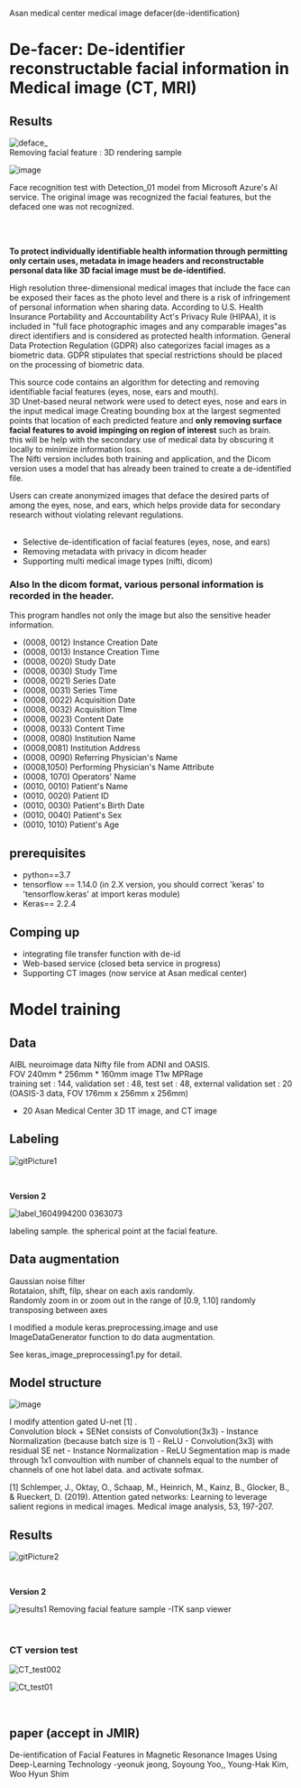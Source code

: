 Asan medical center medical image defacer(de-identification)
# De-facer: De-identifier reconstructable facial information in Medical image (CT, MRI) 

## Results 
![deface_](https://user-images.githubusercontent.com/49013508/93426650-6eef2b80-f8f7-11ea-926d-dcf81076b3fd.png)  
Removing facial feature : 3D rendering sample 
  
![image](https://user-images.githubusercontent.com/49013508/97131100-95ba4080-1786-11eb-92fe-1dfebf54b3e1.png)  

Face recognition test with Detection_01 model from Microsoft Azure's AI service. The original image was recognized the facial features, but the defaced one was not recognized.  


<br/>

<br/>

__To protect individually identifiable health information through permitting only certain uses, metadata in image headers and reconstructable personal data like 3D facial image must be de-identified.__ 

High resolution three-dimensional medical images that include the face can be exposed their faces as the photo level and there is a risk of infringement of personal information when sharing data. According to U.S. Health Insurance Portability and Accountability Act's Privacy Rule (HIPAA), it is included in "full face photographic images and any comparable images"as direct identifiers and is considered as protected health information. General Data Protection Regulation (GDPR) also categorizes facial images as a biometric data. GDPR stipulates that special restrictions should be placed on the processing of biometric data.   



This source code contains an algorithm for detecting and removing identifiable facial features (eyes, nose, ears and mouth).  
3D Unet-based neural network were used to detect eyes, nose and ears in the input medical image
Creating bounding box at the largest segmented points that location of each predicted feature and __only removing surface facial features to avoid impinging on region of interest__ such as brain.     
this will be help with the secondary use of medical data by obscuring it locally to minimize information loss.  
The Nifti version includes both training and application, and the Dicom version uses a model that has already been trained to create a de-identified file.  
  
Users can create anonymized images that deface the desired parts of among the eyes, nose, and ears, which helps provide data for secondary research without violating relevant regulations.   
  &nbsp;
- Selective de-identification of facial features (eyes, nose, and ears)
- Removing metadata with privacy in dicom header 
- Supporting multi medical image types (nifti, dicom)  

### Also __In the dicom format__, various personal information is recorded in the header.  
This program handles not only the image but also the sensitive header information.
- (0008, 0012) Instance Creation Date
- (0008, 0013) Instance Creation Time 
- (0008, 0020) Study Date      
- (0008, 0030) Study Time
- (0008, 0021) Series Date
- (0008, 0031) Series Time
- (0008, 0022) Acquisition Date 
- (0008, 0032) Acquisition TIme
- (0008, 0023) Content Date        
- (0008, 0033) Content Time                              
- (0008, 0080) Institution Name      
- (0008,0081) Institution Address
- (0008, 0090) Referring Physician's Name  
- (0008,1050) Performing Physician's Name Attribute
- (0008, 1070) Operators' Name          
- (0010, 0010) Patient's Name                
- (0010, 0020) Patient ID                  
- (0010, 0030) Patient's Birth Date             
- (0010, 0040) Patient's Sex                   
- (0010, 1010) Patient's Age    

  
## prerequisites
- python==3.7
- tensorflow == 1.14.0 (in 2.X version, you should correct 'keras' to 'tensorflow.keras' at import keras module) 
- Keras== 2.2.4
## Comping up 
- integrating file transfer function with de-id 
- Web-based service (closed beta service in progress)
- Supporting CT images (now service at Asan medical center)

  
# Model training 
## Data
AIBL neuroimage data Nifty file from ADNI and OASIS.  
FOV 240mm * 256mm * 160mm image T1w MPRage  
training set : 144, validation set : 48, test set : 48, external validation set : 20 (OASIS-3 data, FOV 176mm x 256mm x 256mm)
+ 20 Asan Medical Center 3D 1T image, and CT image

## Labeling
![gitPicture1](https://user-images.githubusercontent.com/49013508/78311618-4fa05400-758c-11ea-8f22-268abaf287e3.png)
  
<br/>  
  
__Version 2__  
  
![label_1604994200 0363073](https://user-images.githubusercontent.com/49013508/99653352-3e18a780-2a9c-11eb-8cd6-5657082288ce.png)  
  
  
labeling sample. the spherical point at the facial feature.  

## Data augmentation
Gaussian noise filter  
Rotataion, shift, filp, shear on each axis randomly.  
Randomly zoom in or zoom out in the range of [0.9, 1.10] 
randomly transposing between axes

I modified a module keras.preprocessing.image and use ImageDataGenerator function to do data augmentation.  
  
See keras_image_preprocessing1.py for detail.
                                        
## Model structure
![image](https://user-images.githubusercontent.com/49013508/79738609-eb291700-8337-11ea-80ad-3d32767d4e55.png)

  
I modify attention gated U-net [1] .  
Convolution block + SENet consists of Convolution(3x3) - Instance Normalization (because batch size is 1) - ReLU - Convolution(3x3) with residual SE net - Instance Normalization - ReLU  Segmentation map is made through 1x1 convoultion with number of channels equal to the number of channels of one hot label data. and activate sofmax.  
  
[1] Schlemper, J., Oktay, O., Schaap, M., Heinrich, M., Kainz, B., Glocker, B., & Rueckert, D. (2019). Attention gated networks: Learning to leverage salient regions in medical images. Medical image analysis, 53, 197-207.
&nbsp;


## Results
![gitPicture2](https://user-images.githubusercontent.com/49013508/78311624-5202ae00-758c-11ea-855b-8a9f2902c70e.png)  
  
<br/>  
 
__Version 2__  
  
  ![results1](https://user-images.githubusercontent.com/49013508/93437550-145dcb80-f907-11ea-817a-8c2432f41c95.png)
Removing facial feature sample -ITK sanp viewer 
  
  <br/>  
  

### CT version test  
  
![CT_test002](https://user-images.githubusercontent.com/49013508/99750834-6c41ca00-2b24-11eb-9bbb-76268e64f8d9.png)  
  
![Ct_test01](https://user-images.githubusercontent.com/49013508/99750847-72d04180-2b24-11eb-8ad0-488a40bed9f7.png)

<br/>  

## paper (accept in JMIR)
De-ientification of Facial Features in Magnetic Resonance Images Using Deep-Learning Technology
-yeonuk jeong, Soyoung Yoo,, Young-Hak Kim, Woo Hyun Shim 
